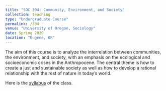 ```yaml
---
title: "SOC 304: Community, Environment, and Society"
collection: teaching
type: "Undergraduate Course"
permalink: /304
venue: "University of Oregon, Sociology"
date: Spring 2020
location: "Eugene, OR"
---
```

The aim of this course is to analyze the interrelation between communities, the environment, and society, with an emphasis on the ecological and socioeconomic crises in the Anthropocene. The central theme is how to create a just and sustainable society as well as how to develop a rational relationship with the rest of nature in today’s world.

Here is the [syllabus](/mauriciobetan.github.io/files/soc304syllabus) of the class. 
